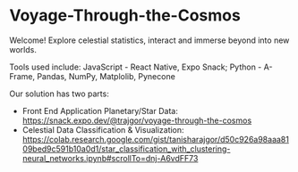 # Voyage-Through-the-Cosmos

Welcome! Explore celestial statistics, interact and immerse beyond into new worlds.

Tools used include: JavaScript - React Native, Expo Snack; Python - A-Frame, Pandas, NumPy, Matplolib, Pynecone 

Our solution has two parts: 
- Front End Application Planetary/Star Data: https://snack.expo.dev/@trajgor/voyage-through-the-cosmos
- Celestial Data Classification & Visualization: https://colab.research.google.com/gist/tanisharajgor/d50c926a98aaa8109bed9c591b10a0d1/star_classification_with_clustering-neural_networks.ipynb#scrollTo=dnj-A6vdFF73
